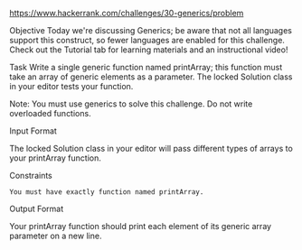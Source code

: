 https://www.hackerrank.com/challenges/30-generics/problem

Objective
Today we're discussing Generics; be aware that not all languages support this construct, so fewer languages are enabled for this challenge. Check out the Tutorial tab for learning materials and an instructional video!

Task
Write a single generic function named printArray; this function must take an array of generic elements as a parameter. The locked Solution class in your editor tests your function.

Note: You must use generics to solve this challenge. Do not write overloaded functions.

Input Format

The locked Solution class in your editor will pass different types of arrays to your printArray function.

Constraints

    You must have exactly function named printArray.

Output Format

Your printArray function should print each element of its generic array parameter on a new line.